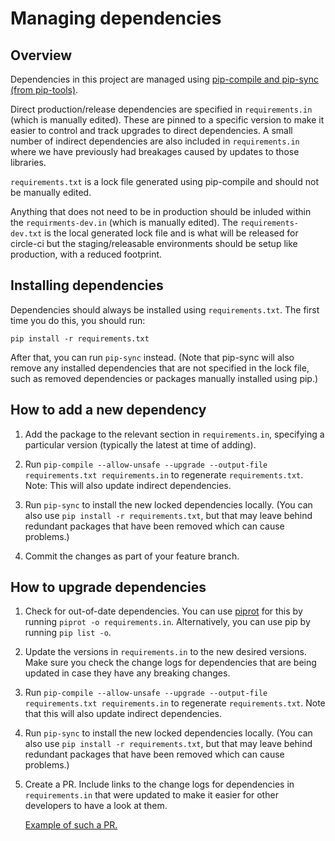 # Managing dependencies

## Overview

Dependencies in this project are managed using
[pip-compile and pip-sync (from pip-tools)](https://github.com/jazzband/pip-tools).

Direct production/release dependencies are specified in `requirements.in` (which is manually
edited). These are pinned to a specific version to make it easier to control
and track upgrades to direct dependencies. A small number of indirect dependencies are also
included in `requirements.in` where we have previously had breakages caused by updates to
those libraries.

`requirements.txt` is a lock file generated using pip-compile and should not be manually edited.

Anything that does not need to be in production should be inluded within the `requirments-dev.in` (which is manually edited). The `requirements-dev.txt` is the local generated lock file and is what will be released for circle-ci but the staging/releasable environments should be setup like production, with a reduced footprint.

## Installing dependencies

Dependencies should always be installed using `requirements.txt`. The first time you do this,
you should run:

```shell
pip install -r requirements.txt
```

After that, you can run `pip-sync` instead.
(Note that pip-sync will also remove any installed dependencies that are not specified in the
lock file, such as removed dependencies or packages manually installed using pip.)

## How to add a new dependency

1. Add the package to the relevant section in `requirements.in`, specifying a particular version
   (typically the latest at time of adding).

2. Run `pip-compile --allow-unsafe --upgrade --output-file requirements.txt requirements.in` to regenerate
   `requirements.txt`. Note: This will also update indirect dependencies.

3. Run `pip-sync` to install the new locked dependencies locally. (You can also use
   `pip install -r requirements.txt`, but that may leave behind redundant packages that
   have been removed which can cause problems.)

4. Commit the changes as part of your feature branch.

## How to upgrade dependencies

1. Check for out-of-date dependencies. You can use [piprot](https://github.com/sesh/piprot) for
   this by running `piprot -o requirements.in`. Alternatively, you can use pip
   by running `pip list -o`.

2. Update the versions in `requirements.in` to the new desired versions. Make sure you check
   the change logs for dependencies that are being updated in case they have any breaking changes.

3. Run `pip-compile --allow-unsafe --upgrade --output-file requirements.txt requirements.in` to regenerate
   `requirements.txt`. Note that this will also update indirect dependencies.

4. Run `pip-sync` to install the new locked dependencies locally. (You can also use
   `pip install -r requirements.txt`, but that may leave behind redundant packages that
   have been removed which can cause problems.)

5. Create a PR. Include links to the change logs for dependencies in `requirements.in` that
   were updated to make it easier for other developers to have a look at them.

   [Example of such a PR.](https://github.com/uktrade/data-hub-api/pull/1171)
